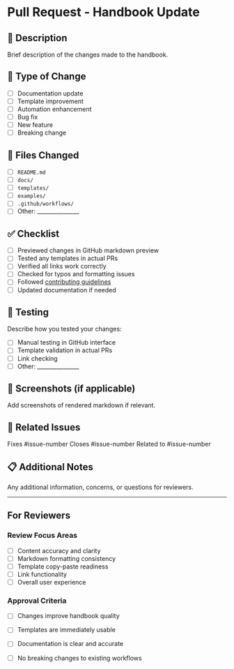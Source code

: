 # Pull Request - Handbook Update

## 📝 Description
Brief description of the changes made to the handbook.

## 🔄 Type of Change
- [ ] Documentation update
- [ ] Template improvement
- [ ] Automation enhancement
- [ ] Bug fix
- [ ] New feature
- [ ] Breaking change

## 📁 Files Changed
- [ ] `README.md`
- [ ] `docs/`
- [ ] `templates/`
- [ ] `examples/`
- [ ] `.github/workflows/`
- [ ] Other: _______________

## ✅ Checklist
- [ ] Previewed changes in GitHub markdown preview
- [ ] Tested any templates in actual PRs
- [ ] Verified all links work correctly
- [ ] Checked for typos and formatting issues
- [ ] Followed [contributing guidelines](CONTRIBUTING.md)
- [ ] Updated documentation if needed

## 🧪 Testing
Describe how you tested your changes:
- [ ] Manual testing in GitHub interface
- [ ] Template validation in actual PRs
- [ ] Link checking
- [ ] Other: _______________

## 📸 Screenshots (if applicable)
Add screenshots of rendered markdown if relevant.

## 🔗 Related Issues
Fixes #issue-number
Closes #issue-number
Related to #issue-number

## 📋 Additional Notes
Any additional information, concerns, or questions for reviewers.

---

## For Reviewers

### Review Focus Areas
- [ ] Content accuracy and clarity
- [ ] Markdown formatting consistency
- [ ] Template copy-paste readiness
- [ ] Link functionality
- [ ] Overall user experience

### Approval Criteria
- [ ] Changes improve handbook quality
- [ ] Templates are immediately usable
- [ ] Documentation is clear and accurate
- [ ] No breaking changes to existing workflows

